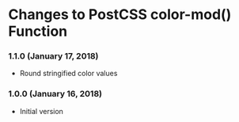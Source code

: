 # Changes to PostCSS color-mod() Function

### 1.1.0 (January 17, 2018)

- Round stringified color values

### 1.0.0 (January 16, 2018)

- Initial version
